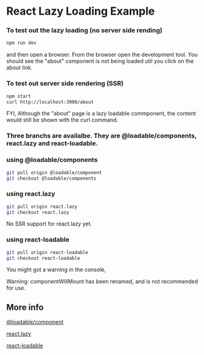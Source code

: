 # React Lazy Loading Example
### To test out the lazy loading (no server side rending)
```bash
npm run dev
```
and then open a browser.  From the browser open the development tool.  You should see the "about" component is not being loaded util you click on the about link.

### To test out server side rendering (SSR)
```bash
npm start
curl http://localhost:3000/about
```
FYI, Although the "about" page is a lazy loadable commponent, the content would still be shown with the curl command.

### Three branchs are availalbe.  They are @loadable/components, react.lazy and react-loadable.

### using @loadable/components
```bash
git pull origin @loadable/component
git checkout @loadable/components
```

### using react.lazy
```bash
git pull origin react.lazy
git checkout react.lazy
```
No SSR support for react.lazy yet.

### using react-loadable
```bash
git pull origin react-loadable
git checkout react-loadable
```
You might got a warning in the console,

Warning: componentWillMount has been renamed, and is not recommended for use.

## More info

[@loadable/component](https://loadable-components.com)

[react.lazy](https://reactjs.org/docs/code-splitting.html)

[react-loadable](https://github.com/jamiebuilds/react-loadable)